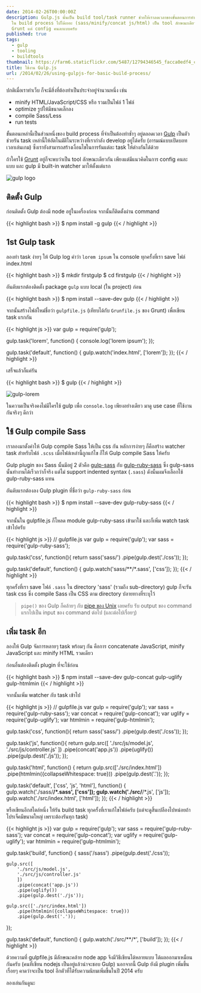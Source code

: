 ```yaml
---
date: 2014-02-26T00:00:00Z
description: Gulp.js นั้นเป็น build tool/task runner ช่วยให้เราลดเวลาของขั้นตอนการทำงานซ้ำๆ
  ใน build process ไปได้เยอะ (sass/minify/concat js/html) เป็น tool ลักษณะเดียวกับ
  Grunt แต่ config คนละแบบครับ
published: true
tags:
  - gulp
  - tooling
  - buildtools
thumbnail: https://farm6.staticflickr.com/5487/12794346545_facca0edf4_c.jpg
title: ใช้งาน Gulp.js
url: /2014/02/26/using-gulpjs-for-basic-build-process/
---
```


ปกติเมื่อเราทำเว็บ ก็จะมีสิ่งที่ต้องทำเป็นประจำอยู่จำนวนหนึ่ง เช่น

- minify HTML/JavaScript/CSS หรือ รวมเป็นไฟล์ 1 ไฟล์
- optimize รูปให้มีขนาดเล็กลง
- compile Sass/Less
- run tests

ขั้นตอนเหล่านี้เป็นส่วนหนึ่งของ build process ที่จำเป็นต้องทำซ้ำๆ อยู่ตลอดเวลา [Gulp](http://gulpjs.com) เป็นตัวช่วยรัน task เหล่านี้ให้อัตโนมัติในระหว่างที่เรากำลัง develop อยู่ได้ครับ (อารมณ์แบบเปิดบอทเวลาเล่นเกม) ซึ่งเรายังสามารถสร้างเงื่อนไขในการรันแต่ละ task ให้ต่างกันได้ด้วย

ถ้าใครใช้ [Grunt](http://gruntjs.com/) อยู่ก็จะพบว่าเป็น tool ลักษณะเดียวกัน เพียงแต่มีแนวคิดในการ config คนละแบบ และ gulp มี built-in watcher มาให้ตั้งแต่แรก

![gulp logo](https://farm4.staticflickr.com/3778/12794817294_bd522b5461_z.jpg)

## ติดตั้ง Gulp

ก่อนติดตั้ง Gulp ต้องมี node อยู่ในเครื่องก่อน จากนั้นก็ติดตั้งผ่าน command

{{< highlight bash >}}
$ npm install -g gulp
{{< / highlight >}}

## 1st Gulp task

ลองทำ task ง่ายๆ ให้ Gulp log คำว่า `lorem ipsum` ใน console ทุกครั้งที่เรา save ไฟล์ index.html

{{< highlight bash >}}
$ mkdir firstgulp
$ cd firstgulp
{{< / highlight >}}

อันดับแรกต้องติดตั้ง package `gulp` แบบ local (ใน project) ก่อน

{{< highlight bash >}}
$ npm install --save-dev gulp
{{< / highlight >}}

จากนั้นสร้างไฟล์ใหม่ชื่อว่า `gulpfile.js` (เทียบได้กับ `Grunfile.js` ของ Grunt) เพื่อเขียน task แรกกัน

{{< highlight js >}}
var gulp = require('gulp');

gulp.task('lorem', function() {
  console.log('lorem ipsum');
});

gulp.task('default', function() {
  gulp.watch('index.html', ['lorem']);
});
{{< / highlight >}}

เสร็จแล้วก็แค่รัน

{{< highlight bash >}}
$ gulp
{{< / highlight >}}

![gulp-lorem](https://farm6.staticflickr.com/5487/12794346545_facca0edf4_c.jpg)

ในความเป็นจริงคงไม่มีใครใช้ gulp เพื่อ `console.log`  เพียงอย่างเดียว มาดู use case ที่ใช้งานกันจริงๆ ดีกว่า

## ใช้ Gulp compile Sass

เราลองมาตั้งค่าให้ Gulp compile Sass ให้เป็น css กัน หลักการง่ายๆ ก็คือสร้าง watcher task สำหรับไฟล์ `.scss` เมื่อไฟล์เหล่านี้ถูกแก้ไข ก็ให้ Gulp compile Sass ให้ครับ

Gulp plugin ของ Sass นั้นมีอยู่ 2 ตัวคือ [gulp-sass](https://github.com/dlmanning/gulp-sass) กับ [gulp-ruby-sass](https://github.com/sindresorhus/gulp-ruby-sass) ซึ่ง gulp-sass นั้นทำงานได้เร็วกว่าก็จริง แต่ไม่ support indented syntax (`.sass`) ดังนั้นผมจึงเลือกใช้ gulp-ruby-sass แทน

อันดับแรกต้องลง Gulp plugin ที่ชื่อว่า `gulp-ruby-sass` ก่อน

{{< highlight bash >}}
$ npm install --save-dev gulp-ruby-sass
{{< / highlight >}}

จากนั้นใน gulpfile.js ก็โหลด module gulp-ruby-sass เข้ามาใช้ และก็เพิ่ม watch task เข้าไปครับ

{{< highlight js >}}
// gulpfile.js
var gulp = require('gulp');
var sass = require('gulp-ruby-sass');

gulp.task('css', function(){
  return sass('sass/')
        .pipe(gulp.dest('./css'));
});

gulp.task('default', function() {
  gulp.watch('sass/**/*.sass', ['css']);
});
{{< / highlight >}}

ทุกครั้งที่เรา save ไฟล์ `.sass` ใน directory 'sass' (รวมถึง sub-directory) gulp ก็จะรัน task css ซึ่ง compile Sass เป็น CSS ตาม directory ปลายทางที่ระบุไว้

> `pipe()` ของ Gulp ก็คล้ายๆ กับ [pipe ของ Unix](http://en.wikipedia.org/wiki/Pipeline_(Unix)) เลยครับ รับ output ของ command แรกไปเป็น input ของ command ต่อไป (และต่อไปเรื่อยๆ)

## เพิ่ม task อีก

ลองให้ Gulp จัดการหลายๆ task พร้อมๆ กัน คือการ concatenate JavaScript, minify JavaScript และ minify HTML รวดเดียว

ก่อนอื่นต้องติดตั้ง plugin ที่จะใช้ก่อน

{{< highlight bash >}}
$ npm install --save-dev gulp-concat gulp-uglify gulp-htmlmin
{{< / highlight >}}

จากนั้นเพิ่ม watcher กับ task เข้าไป

{{< highlight js >}}
// gulpfile.js
var gulp = require('gulp');
var sass = require('gulp-ruby-sass');
var concat = require('gulp-concat');
var uglify = require('gulp-uglify');
var htmlmin = require('gulp-htmlmin');

gulp.task('css', function(){
  return sass('sass/')
        .pipe(gulp.dest('./css'));
});

gulp.task('js', function(){
  return gulp.src([
        './src/js/model.js',
        './src/js/controller.js'
        ])
        .pipe(concat('app.js'))
        .pipe(uglify())
        .pipe(gulp.dest('./js'));
});

gulp.task('html', function() {
  return gulp.src(['./src/index.html'])
        .pipe(htmlmin({collapseWhitespace: true}))
        .pipe(gulp.dest('.'));
});

gulp.task('default', ['css', 'js', 'html'], function() {
  gulp.watch('./sass/**/*.sass', ['css']);
  gulp.watch('./src/**/*.js', ['js']);
  gulp.watch('./src/index.html', ['html']);
});
{{< / highlight >}}

หรือเขียนอีกสไตล์หนึ่ง ให้รัน build task ทุกครั้งที่เราแก้ไขไฟล์ครับ (แต่จะดูสิ้นเปลืองไปหน่อยถ้าโปรเจ็คมีขนาดใหญ่ เพราะต้องรันทุก task)

{{< highlight js >}}
var gulp = require('gulp');
var sass = require('gulp-ruby-sass');
var concat = require('gulp-concat');
var uglify = require('gulp-uglify');
var htmlmin = require('gulp-htmlmin');

gulp.task('build', function() {
    sass('/sass')
        .pipe(gulp.dest('./css'));

    gulp.src([
        './src/js/model.js',
        './src/js/controller.js'
        ])
        .pipe(concat('app.js'))
        .pipe(uglify())
        .pipe(gulp.dest('./js'));

    gulp.src(['./src/index.html'])
        .pipe(htmlmin({collapseWhitespace: true}))
        .pipe(gulp.dest('.'));
});

gulp.task('default', function() {
  gulp.watch('./src/**/*', ['build']);
});
{{< / highlight >}}

ด้วยความที่ gulpfile.js มีลักษณะคล้าย node app จึงมีวิธีเขียนได้หลายแบบ ได้ผลออกมาเหมือนกันครับ (คนที่เขียน nodejs เป็นอยู่แล้วน่าจะชอบ Gulp) นอกจากนี้ Gulp ยังมี plugin เพิ่มขึ้นเรื่อยๆ คาดว่าจะเป็น tool อีกตัวที่ได้รับความนิยมเพิ่มขึ้นในปี 2014 ครับ

ลองเล่นกันดูนะ
